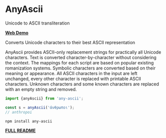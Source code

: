 # AnyAscii

Unicode to ASCII transliteration

[**Web Demo**](https://anyascii.com)

Converts Unicode characters to their best ASCII representation

AnyAscii provides ASCII-only replacement strings for practically all Unicode characters. Text is converted character-by-character without considering the context. The mappings for each script are based on popular existing romanization systems. Symbolic characters are converted based on their meaning or appearance. All ASCII characters in the input are left unchanged, every other character is replaced with printable ASCII characters. Unknown characters and some known characters are replaced with an empty string and removed.

```javascript
import {anyAscii} from 'any-ascii';

const s = anyAscii('άνθρωποι');
// anthropoi
```

`npm install any-ascii`

[**FULL README**](https://github.com/anyascii/anyascii)
